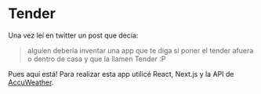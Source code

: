 # Tender

Una vez leí en twitter un post que decía: 

> alguien debería inventar una app que te diga si poner el tender afuera
> o dentro de casa y que la llamen Tender :P

Pues aquí está!
Para realizar esta app utilicé React, Next.js y la API de [AccuWeather](https://developer.accuweather.com/accuweather-forecast-api/apis).